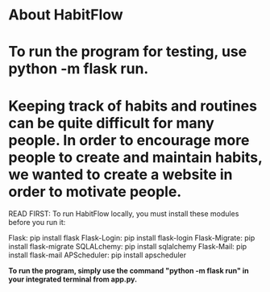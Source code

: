 # About HabitFlow
# To run the program for testing, use python -m flask run.
# Keeping track of habits and routines can be quite difficult for many people. In order to encourage more people to create and maintain habits, we wanted to create a website in order to motivate people. 

READ FIRST:
To run HabitFlow locally, you must install these modules before you run it:

Flask: pip install flask
Flask-Login: pip install flask-login
Flask-Migrate: pip install flask-migrate
SQLALchemy: pip install sqlalchemy
Flask-Mail: pip install flask-mail
APScheduler: pip install apscheduler

**To run the program, simply use the command "python -m flask run" in your integrated terminal from app.py.**

